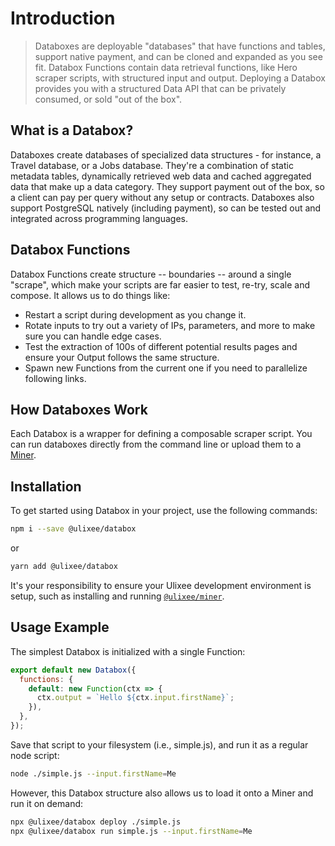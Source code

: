 # Introduction

> Databoxes are deployable "databases" that have functions and tables, support native payment, and can be cloned and expanded as you see fit. Databox Functions contain data retrieval functions, like Hero scraper scripts, with structured input and output. Deploying a Databox provides you with a structured Data API that can be privately consumed, or sold "out of the box".

## What is a Databox?

Databoxes create databases of specialized data structures - for instance, a Travel database, or a Jobs database. They're a combination of static metadata tables, dynamically retrieved web data and cached aggregated data that make up a data category. They support payment out of the box, so a client can pay per query without any setup or contracts. Databoxes also support PostgreSQL natively (including payment), so can be tested out and integrated across programming languages.

## Databox Functions

Databox Functions create structure -- boundaries -- around a single "scrape", which make your scripts are far easier to test, re-try, scale and compose. It allows us to do things like:

- Restart a script during development as you change it.
- Rotate inputs to try out a variety of IPs, parameters, and more to make sure you can handle edge cases.
- Test the extraction of 100s of different potential results pages and ensure your Output follows the same structure.
- Spawn new Functions from the current one if you need to parallelize following links.

## How Databoxes Work

Each Databox is a wrapper for defining a composable scraper script. You can run databoxes directly from the command line or upload them to a [Miner](https://ulixee.org/docs/miner).

## Installation

To get started using Databox in your project, use the following commands:

```bash
npm i --save @ulixee/databox
```

or

```bash
yarn add @ulixee/databox
```

It's your responsibility to ensure your Ulixee development environment is setup, such as installing and running [`@ulixee/miner`](https://ulixee.org/docs/miner).

## Usage Example

The simplest Databox is initialized with a single Function:

```js
export default new Databox({
  functions: {
    default: new Function(ctx => {
      ctx.output = `Hello ${ctx.input.firstName}`;
    }),
  },
});
```

Save that script to your filesystem (i.e., simple.js), and run it as a regular node script:

```bash
node ./simple.js --input.firstName=Me
```

However, this Databox structure also allows us to load it onto a Miner and run it on demand:

```bash
npx @ulixee/databox deploy ./simple.js
npx @ulixee/databox run simple.js --input.firstName=Me

```
